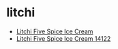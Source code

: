 # litchi

 * [Litchi Five Spice Ice Cream](../../index/l/litchi-five-spice-ice-cream-14122.json)
 * [Litchi Five Spice Ice Cream 14122](../../index/l/litchi-five-spice-ice-cream-14122.json)
